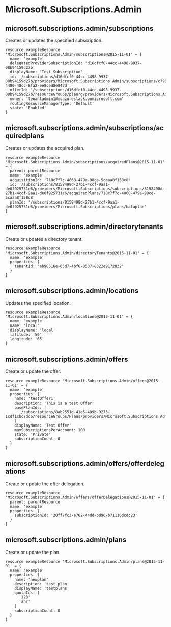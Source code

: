 # Microsoft.Subscriptions.Admin

## microsoft.subscriptions.admin/subscriptions

Creates or updates the specified subscription.
```bicep
resource exampleResource 'Microsoft.Subscriptions.Admin/subscriptions@2015-11-01' = {
  name: 'example'
  delegatedProviderSubscriptionId: 'd16dfcf0-44cc-4498-9937-08b94159d27b'
  displayName: 'Test Subscription'
  id: '/subscriptions/d16dfcf0-44cc-4498-9937-08b94159d27b/providers/Microsoft.Subscriptions.Admin/subscriptions/c79389af-4480-48cc-8fa2-ee8ced8e843d'
  offerId: '/subscriptions/d16dfcf0-44cc-4498-9937-08b94159d27b/resourceGroups/planrg/providers/Microsoft.Subscriptions.Admin/offers/testoffer'
  owner: 'tenantadmin1@msazurestack.onmicrosoft.com'
  routingResourceManagerType: 'Default'
  state: 'Enabled'
}
```

## microsoft.subscriptions.admin/subscriptions/acquiredplans

Creates or updates the acquired plan.
```bicep
resource exampleResource 'Microsoft.Subscriptions.Admin/subscriptions/acquiredPlans@2015-11-01' = {
  parent: parentResource 
  name: 'example'
  acquisitionId: '718c7f7c-4868-479a-98ce-5caaa8f158c8'
  id: '/subscriptions/8158498d-27b1-4ccf-9aa1-de0f925731e6/providers/Microsoft.Subscriptions/subscriptions/8158498d-27b1-4ccf-9aa1-de0f925731e6/acquiredPlans/718c7f7c-4868-479a-98ce-5caaa8f158c8'
  planId: '/subscriptions/8158498d-27b1-4ccf-9aa1-de0f925731e6/providers/Microsoft.Subscriptions/plans/balaplan'
}
```

## microsoft.subscriptions.admin/directorytenants

Create or updates a directory tenant.
```bicep
resource exampleResource 'Microsoft.Subscriptions.Admin/directoryTenants@2015-11-01' = {
  name: 'example'
  properties: {
    tenantId: 'eb90516e-65d7-4bf6-8537-8322e9172832'
  }
}
```

## microsoft.subscriptions.admin/locations

Updates the specified location.
```bicep
resource exampleResource 'Microsoft.Subscriptions.Admin/locations@2015-11-01' = {
  name: 'example'
  name: 'local'
  displayName: 'local'
  latitude: '56'
  longitude: '65'
}
```

## microsoft.subscriptions.admin/offers

Create or update the offer.
```bicep
resource exampleResource 'Microsoft.Subscriptions.Admin/offers@2015-11-01' = {
  name: 'example'
  properties: {
    name: 'testOffer1'
    description: 'This is a test Offer'
    basePlanIds: [
      '/subscriptions/8ab2551d-41e5-489b-9273-1cdf1cbc7dc6/resourceGroups/Plans/providers/Microsoft.Subscriptions.Admin/plans/testplan'
    ]
    displayName: 'Test Offer'
    maxSubscriptionsPerAccount: 100
    state: 'Private'
    subscriptionCount: 0
  }
}
```

## microsoft.subscriptions.admin/offers/offerdelegations

Create or update the offer delegation.
```bicep
resource exampleResource 'Microsoft.Subscriptions.Admin/offers/offerDelegations@2015-11-01' = {
  parent: parentResource 
  name: 'example'
  properties: {
    subscriptionId: '20ff7fc3-e762-44dd-bd96-b71116dcdc23'
  }
}
```

## microsoft.subscriptions.admin/plans

Create or update the plan.
```bicep
resource exampleResource 'Microsoft.Subscriptions.Admin/plans@2015-11-01' = {
  name: 'example'
  properties: {
    name: 'newplan'
    description: 'test plan'
    displayName: 'testplans'
    quotaIds: [
      '123'
      'abc'
    ]
    subscriptionCount: 0
  }
}
```
